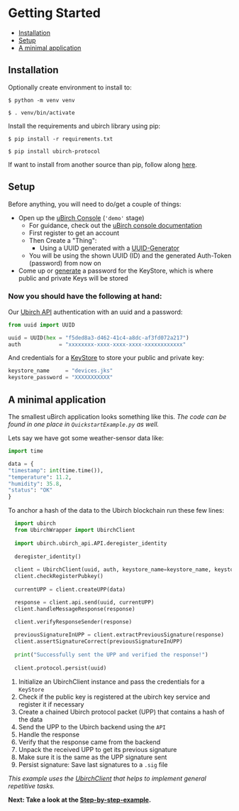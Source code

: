 
# Getting Started

- [Installation](#installation)
- [Setup](#setup)
- [A minimal application](#a-minimal-application)

## Installation
Optionally create environment to install to:

`$ python -m venv venv`

`$ . venv/bin/activate`

Install the requirements and ubirch library using pip:

`$ pip install -r requirements.txt`

`$ pip install ubirch-protocol`

If want to install from another source than pip, follow along [here](NotPip.md). 

## Setup
Before anything, you will need to do/get a couple of things:
- Open up the [uBirch Console](https://console.demo.ubirch.com) (`'demo'` stage)
  - For guidance, check out the [uBirch console documentation](https://developer.ubirch.com/console.html)
  - First register to get an account 
  - Then Create a "Thing":
    - Using a UUID generated with a [UUID-Generator](https://www.uuidgenerator.net/)
  - You will be using the shown UUID (ID) and the generated Auth-Token (password) from now on
- Come up or [generate](https://www.lastpass.com/de/features/password-generator) a password for the KeyStore, which is where public and private Keys will be stored

### Now you should have the following at hand:

Our [Ubirch API](../ubirch/ubirch_api.py) authentication with an uuid and a password:
```python
from uuid import UUID

uuid = UUID(hex = "f5ded8a3-d462-41c4-a8dc-af3fd072a217")
auth            = "xxxxxxxx-xxxx-xxxx-xxxx-xxxxxxxxxxxx"
```

And credentials for a [KeyStore](../ubirch/ubirch_ks.py) to store your public and private key:
```python
keystore_name     = "devices.jks"
keystore_password = "XXXXXXXXXXX"
```

## A minimal application
The smallest uBirch application looks something like this. 
*The code can be found in one place in `QuickstartExample.py` as well.*


Lets say we have got some weather-sensor data like:

```python
import time

data = {
"timestamp": int(time.time()),
"temperature": 11.2,
"humidity": 35.8,
"status": "OK"
}
```

To anchor a hash of the data to the Ubirch blockchain run these few lines:
```python
  import ubirch
  from UbirchWrapper import UbirchClient
  
  import ubirch.ubirch_api.API.deregister_identity
  
  deregister_identity()
  
  client = UbirchClient(uuid, auth, keystore_name=keystore_name, keystore_password=keystore_password)
  client.checkRegisterPubkey()
  
  currentUPP = client.createUPP(data)

  response = client.api.send(uuid, currentUPP)
  client.handleMessageResponse(response)

  client.verifyResponseSender(response)
  
  previousSignatureInUPP = client.extractPreviousSignature(response)
  client.assertSignatureCorrect(previousSignatureInUPP)
  
  print("Successfully sent the UPP and verified the response!")
  
  client.protocol.persist(uuid)
```

1. Initialize an UbirchClient instance and pass the credentials for a `KeyStore`
2. Check if the public key is registered at the ubirch key service and register it if necessary
3. Create a chained Ubirch protocol packet (UPP) that contains a hash of the data 
4. Send the UPP to the Ubirch backend using the `API`
5. Handle the response
6. Verify that the response came from the backend
7. Unpack the received UPP to get its previous signature 
8. Make sure it is the same as the UPP signature sent
9. Persist signature: Save last signatures to a `.sig` file

*This example uses the [UbirchClient](../examples/UbirchWrapper.py) that helps to implement general repetitive tasks.*

**Next: Take a look at the [Step-by-step-example](StepByStep.md).**


